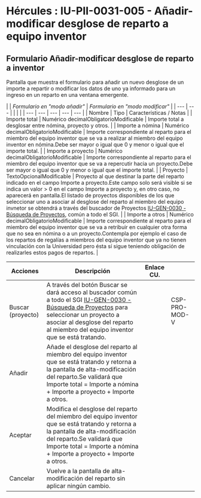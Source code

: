 # Hércules : IU\-PII\-0031\-005 \- Añadir\-modificar desglose de reparto a equipo inventor



## Formulario Añadir\-modificar desglose de reparto a inventor

Pantalla que muestra el formulario para añadir un nuevo desglose de un importe a repartir o modificar los datos de uno ya informado para un ingreso en un reparto en una ventana emergente.



| | *Formulario en "modo añadir"* | *Formulario en "modo modificar"* | | --- | --- | | | |
| --- | --- | --- | --- | --- |
| Nombre | Tipo | Características / Notas |
| Importe total | Numérico decimalObligatorioModificable | Importe total a desglosar entre nómina, proyecto y otros. |
| Importe a nómina | Numérico decimalObligatorioModificable | Importe correspondiente al reparto para el miembro del equipo inventor que se va a realizar al miembro del equipo inventor en nómina.Debe ser mayor o igual que 0 y menor o igual que el importe total. |
| Importe a proyecto | Numérico decimalObligatorioModificable | Importe correspondiente al reparto para el miembro del equipo inventor que se va a repercutir hacia un proyecto.Debe ser mayor o igual que 0 y menor o igual que el importe total. |
| Proyecto | TextoOpcionalModificable | Proyecto al que destinar la parte del reparto indicado en el campo Importe a proyecto.Este campo solo será visible si se indica un valor \> 0 en el campo Importe a proyecto y, en otro caso, no aparecerá en pantalla.El listado de proyectos disponibles de los que seleccionar uno a asociar al desglose del reparto al miembro del equipo invnetor se obtendrá a través del buscador de Proyectos [IU\-GEN\-0030 \- Búsqueda de Proyectos](https://confluence.um.es/confluence/pages/viewpage.action?pageId=91009069 "https://confluence.um.es/confluence/pages/viewpage.action?pageId=91009069"), común a todo el SGI. |
| Importe a otros | Numérico decimalObligatorioModificable | Importe correspondiente al reparto para el miembro del equipo inventor que se va a retribuir en cualquier otra forma que no sea en nómina o a un proyecto.Contempla por ejemplo el caso de los repartos de regalías a miembros del equipo inventor que ya no tienen vinculación con la Universidad pero ésta sí sigue teniendo obligación de realizarles estos pagos de repartos. |



| Acciones | Descripción | Enlace CU. |  |
| --- | --- | --- | --- |
| Buscar (proyecto) | A través del botón Buscar se dará acceso al buscador común a todo el SGI [IU\-GEN\-0030 \- Búsqueda de Proyectos](https://confluence.um.es/confluence/pages/viewpage.action?pageId=91009069 "https://confluence.um.es/confluence/pages/viewpage.action?pageId=91009069") para seleccionar un proyecto a asociar al desglose del reparto al miembro del equipo inventor que se está tratando. |  | CSP\-PRO\-MOD\-V |
| Añadir | Añade el desglose del reparto al miembro del equipo inventor que se está tratando y retorna a la pantalla de alta\-modificación del reparto.Se validará que Importe total \= Importe a nómina \+ Importe a proyecto \+ Importe a otros. |  |  |
| Aceptar | Modifica el desglose del reparto del miembro del equipo inventor que se está tratando y retorna a la pantalla de alta\-modificación del reparto.Se validará que Importe total \= Importe a nómina \+ Importe a proyecto \+ Importe a otros. |  |  |
| Cancelar | Vuelve a la pantalla de alta\-modificación del reparto sin aplicar ningún cambio. |  |  |

  


  





